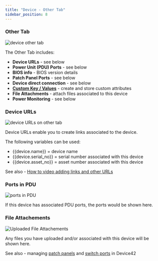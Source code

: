 ```yaml
---
title: "Device - Other Tab"
sidebar_position: 8
---
```


### Other Tab

![device other tab](/assets/images/other_tab_screenshot_HL.png)

The Other Tab includes:

- **Device URLs** - see below
- **Power Unit (PDU) Ports** - see below
- **BIOS info** - BIOS version details
- **Patch Panel Ports** - see below
- **Device direct connection** - see below
- **[Custom Key / Values](administration/custom-key-value-pairs-explained.mdx)** - create and store custom attributes
- **File Attachments** - attach files associated to this device
- **Power Monitoring** - see below

### Device URLs

![device URLs on other tab](/assets/images/device_URLs.png)

Device URLs enable you to create links associated to the device.

The following variables can be used: 

- {{device.name}} = device name 
- {{device.serial\_no}} = serial number associated with this device
- {{device.asset\_no}} = asset number associated with this device

See also - [How to video adding links and other URLs](how-to-videos/adding-links-and-other-urls-to-devices.md)

### Ports in PDU

![ports in PDU](/assets/images/power_unit_ports.png)

If this device has associated PDU ports, the ports would be shown here.

### File Attachements

![Uploaded File Attachements](/assets/images/file_attachments_other_tab.png)

Any files you have uploaded and/or associated with this device will be shown here.

See also - managing [patch panels](infrastructure-management/connectivity/patch-panels/patch-panel-cable-management-definitions-and-legends-2.md) and [switch ports](infrastructure-management/ipam/switch-ports.md) in Device42
